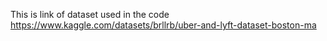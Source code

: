 This is link of dataset used in the code
https://www.kaggle.com/datasets/brllrb/uber-and-lyft-dataset-boston-ma
